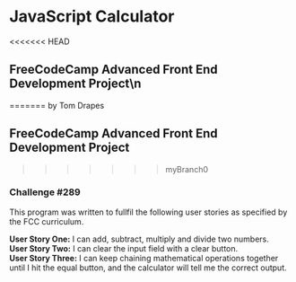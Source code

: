 # JavaScript Calculator
<<<<<<< HEAD

## FreeCodeCamp Advanced Front End Development Project\n
=======
by Tom Drapes
## FreeCodeCamp Advanced Front End Development Project
>>>>>>> myBranch0
### Challenge #289

This program was written to fullfil the following user stories as specified by the FCC curriculum.

**User Story One:**  I can add, subtract, multiply and divide two numbers.  
**User Story Two:** I can clear the input field with a clear button.  
**User Story Three:** I can keep chaining mathematical operations together until I hit the equal button, and the calculator will tell me the correct output.  
